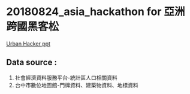 # 20180824_asia_hackathon for 亞洲跨國黑客松

[Urban Hacker ppt ](https://docs.google.com/presentation/d/1YsWNO7KLoT8U8Loar7x4ftyJSbBd955TzjSv1tG3p4Q/edit?usp=sharing)

## Data source : 
1. 社會經濟資料服務平台-統計區人口相關資料
2. 台中市數位地圖館-門牌資料、建築物資料、地標資料
